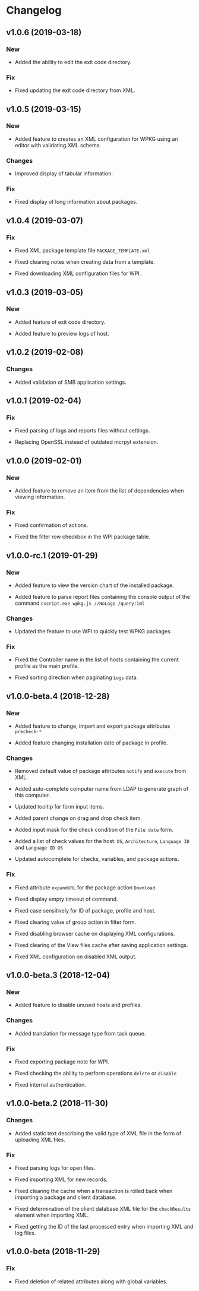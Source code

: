 # Changelog


## v1.0.6 (2019-03-18)

### New

* Added the ability to edit the exit code directory.

### Fix

* Fixed updating the exit code directory from XML.


## v1.0.5 (2019-03-15)

### New

* Added feature to creates an XML configuration for WPKG using an editor with validating XML schema.

### Changes

* Improved display of tabular information.

### Fix

* Fixed display of long information about packages.


## v1.0.4 (2019-03-07)

### Fix

* Fixed XML package template file `PACKAGE_TEMPLATE.xml`

* Fixed clearing notes when creating data from a template.

* Fixed downloading XML configuration files for WPI.


## v1.0.3 (2019-03-05)

### New

* Added feature of exit code directory.

* Added feature to preview logs of host.


## v1.0.2 (2019-02-08)

### Changes

* Added validation of SMB application settings.


## v1.0.1 (2019-02-04)

### Fix

* Fixed parsing of logs and reports files without settings.

* Replacing OpenSSL instead of outdated mcrpyt extension.


## v1.0.0 (2019-02-01)

### New

* Added feature to remove an item from the list of dependencies when viewing information.

### Fix

* Fixed confirmation of actions.

* Fixed the filter row checkbox in the WPI package table.


## v1.0.0-rc.1 (2019-01-29)

### New

* Added feature to view the version chart of the installed package.

* Added feature to parse report files containing the console output of the command `cscript.exe wpkg.js //NoLogo /query:iml`

### Changes

* Updated the feature to use WPI to quickly test WPKG packages.

### Fix

* Fixed the Controller name in the list of hosts containing the current profile as the main profile.

* Fixed sorting direction when paginating `Logs` data.


## v1.0.0-beta.4 (2018-12-28)

### New

* Added feature to change, import and export package attributes `precheck-*`

* Added feature changing installation date of package in profile.

### Changes

* Removed default value of package attributes `notify` and `execute` from XML.

* Added auto-complete computer name from LDAP to generate graph of this computer.

* Updated tooltip for form input items.

* Added parent change on drag and drop check item.

* Added input mask for the check condition of the `File date` form.

* Added a list of check values for the host: `OS`, `Architecture`, `Language ID` and `Language ID OS`

* Updated autocomplete for checks, variables, and package actions.

### Fix

* Fixed attribute `expandURL` for the package action `Download`

* Fixed display empty timeout of command.

* Fixed case sensitively for ID of package, profile and host.

* Fixed clearing value of group action in filter form.

* Fixed disabling browser cache on displaying XML configurations.

* Fixed clearing of the View files cache after saving application settings.

* Fixed XML configuration on disabled XML output.


## v1.0.0-beta.3 (2018-12-04)

### New

* Added feature to disable unused hosts and profiles.

### Changes

* Added translation for message type from task queue.

### Fix

* Fixed exporting package note for WPI.

* Fixed checking the ability to perform operations `delete` or `disable`

* Fixed internal authentication.


## v1.0.0-beta.2 (2018-11-30)

### Changes

* Added static text describing the valid type of XML file in the form of uploading XML files.

### Fix

* Fixed parsing logs for open files.

* Fixed importing XML for new records.

* Fixed clearing the cache when a transaction is rolled back when importing a package and client database.

* Fixed determination of the client database XML file for the `checkResults` element when importing XML.

* Fixed getting the ID of the last processed entry when importing XML and log files.


## v1.0.0-beta (2018-11-29)

### Fix

* Fixed deletion of related attributes along with global variables.


